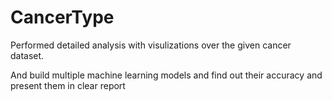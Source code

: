 # CancerType


Performed detailed analysis with visulizations over the given cancer dataset.

And build multiple machine learning models and find out their accuracy and present them in clear report
